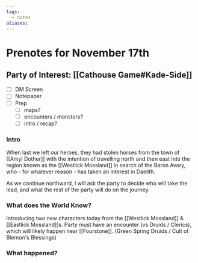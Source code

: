 ```yaml
---
tags:
  - notes
aliases:
---
```


# Prenotes for November 17th
## Party of Interest: [[Cathouse Game#Kade-Side]]
- [ ] DM Screen
- [ ] Notepaper
- [ ] Prep
	- [ ] maps?
	- [ ] encounters / monsters?
	- [ ] intro / recap?

### Intro

When last we left our heroes, they had stolen horses from the town of [[Amyl Dother]] with the intention of travelling north and then east into the region known as the [[Westlick Mossland]] in search of the Baron Avory, who - for whatever reason - has taken an interest in Daelith.

As we continue northward, I will ask the party to decide who will take the lead, and what the rest of the party will do on the journey.

### What does the World Know?

Introducing two new characters today from the [[Westlick Mossland]] & [[Eastlick Mossland]]s. Party must have an encounter (vs Druids / Clerics), which will likely happen near [[Fourstone]]. 
	(Green Spring Druids / Cult of Blemon's Blessings)

### What happened?